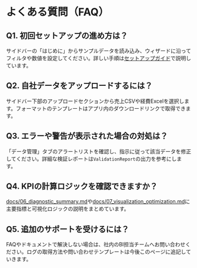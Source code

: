 # よくある質問（FAQ）

## Q1. 初回セットアップの進め方は？
サイドバーの「はじめに」からサンプルデータを読み込み、ウィザードに沿ってフィルタや数値を設定してください。詳しい手順は[セットアップガイド](09_phase1_sample_data_onboarding.md)で説明しています。

## Q2. 自社データをアップロードするには？
サイドバー下部のアップロードセクションから売上CSVや経費Excelを選択します。フォーマットのテンプレートはアプリ内のダウンロードリンクで取得できます。

## Q3. エラーや警告が表示された場合の対処は？
「データ管理」タブのアラートリストを確認し、指示に従って該当データを修正してください。詳細な検証レポートは`ValidationReport`の出力を参考にします。

## Q4. KPIの計算ロジックを確認できますか？
[docs/06_diagnostic_summary.md](06_diagnostic_summary.md)や[docs/07_visualization_optimization.md](07_visualization_optimization.md)に主要指標と可視化ロジックの説明をまとめています。

## Q5. 追加のサポートを受けるには？
FAQやドキュメントで解決しない場合は、社内のBI担当チームへお問い合わせください。ログの取得方法や問い合わせテンプレートは今後このページに追記していきます。
